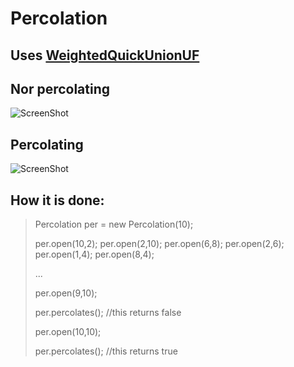 Percolation
============

Uses [WeightedQuickUnionUF](https://github.com/geftimov/Algorithms/tree/master/readme/QuickUnion.md)
---------------

Nor percolating
---------------
![ScreenShot](http://coursera.cs.princeton.edu/algs4/testing/percolation/input10-no.png)

Percolating
---------------
![ScreenShot](http://coursera.cs.princeton.edu/algs4/testing/percolation/input10.png)


How it is done:
------------------
>Percolation per = new Percolation(10);
>
>per.open(10,2);
>per.open(2,10);
>per.open(6,8);
>per.open(2,6);
>per.open(1,4);
>per.open(8,4);
>
> ...
>
>per.open(9,10);
>
>per.percolates();
>//this returns false
>
>per.open(10,10);
>
>per.percolates();
>//this returns true
>
